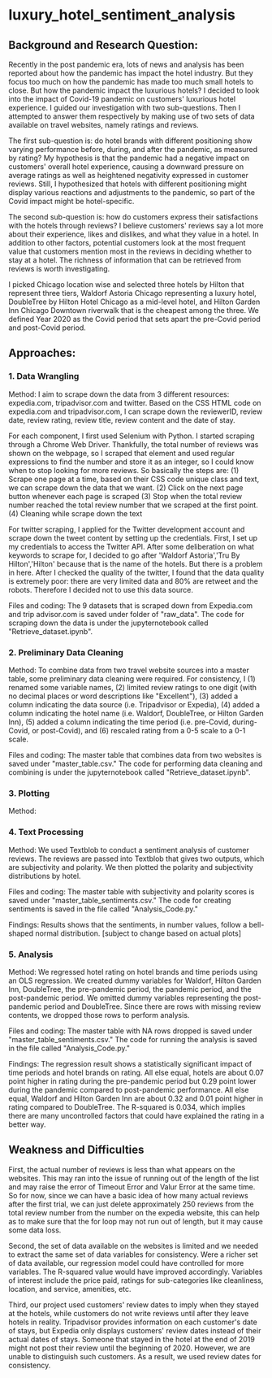 # luxury_hotel_sentiment_analysis

## Background and Research Question:
Recently in the post pandemic era, lots of news and analysis has been reported about how the pandemic has impact the hotel industry. But they focus too much on how the pandemic has made too much small hotels to close. But how the pandemic impact the luxurious hotels? I decided to look into the impact of Covid-19 pandemic on customers' luxurious hotel experience. I guided our investigation with two sub-questions. Then I attempted to answer them respectively by making use of two sets of data available on travel websites, namely ratings and reviews. 

The first sub-question is: do hotel brands with different positioning show varying performance before, during, and after the pandemic, as measured by rating? My hypothesis is that the pandemic had a negative impact on customers' overall hotel experience, causing a downward pressure on average ratings as well as heightened negativity expressed in customer reviews. Still, I hypothesized that hotels with different positioning might display various reactions and adjustments to the pandemic, so part of the Covid impact might be hotel-specific. 

The second sub-question is: how do customers express their satisfactions with the hotels through reviews? I believe customers' reviews say a lot more about their experience, likes and dislikes, and what they value in a hotel. In addition to other factors, potential customers look at the most frequent value that customers mention most in the reviews in deciding whether to stay at a hotel. The richness of information that can be retrieved from reviews is worth investigating.

I picked Chicago location wise and selected three hotels by Hilton that represent three tiers, Waldorf Astoria Chicago representing a luxury hotel, DoubleTree by Hilton Hotel Chicago as a mid-level hotel, and Hilton Garden Inn Chicago Downtown riverwalk that is the cheapest among the three. We defined Year 2020 as the Covid period that sets apart the pre-Covid period and post-Covid period.


## Approaches:
### 1. Data Wrangling

Method: I aim to scrape down the data from 3 different resources: expedia.com, tripadvisor.com and twitter. Based on the CSS HTML code on expedia.com and tripadvisor.com, I can scrape down the reviewerID, review date, review rating, review title, review content and the date of stay. 

For each component, I first used Selenium with Python. I started scraping through a Chrome Web Driver. Thankfully, the total number of reviews was shown on the webpage, so I scraped that element and used regular expressions to find the number and store it as an integer, so I could know when to stop looking for more reviews. So basically the steps are: 
(1) Scrape one page at a time, based on their CSS code unique class and text, we can scrape down the data that we want.
(2) Click on the next page button whenever each page is scraped
(3) Stop when the total review number reached the total review number that we scraped at the first point.
(4) Cleaning while scrape down the text

For twitter scraping, I applied for the Twitter development account and scrape down the tweet content by setting up the credentials. First, I set up my credentials to access the Twitter API. After some deliberation on what keywords to scrape for, I decided to go after 'Waldorf Astoria','Tru By Hilton','Hilton' because that is the name of the hotels. But there is a problem in here. After I checked the quality of the twitter, I found that the data quality is extremely poor: there are very limited data and 80% are retweet and the robots. Therefore I decided not to use this data source.

Files and coding: The 9 datasets that is scraped down from Expedia.com and trip advisor.com is saved under folder of "raw_data". The code for scraping down the data is under the jupyternotebook called "Retrieve_dataset.ipynb".

### 2. Preliminary Data Cleaning

Method: To combine data from two travel website sources into a master table, some preliminary data cleaning were required. For consistency, I (1) renamed some variable names, (2) limited review ratings to one digit (with no decimal places or word descriptions like "Excellent"), (3) added a column indicating the data source (i.e. Tripadvisor or Expedia), (4) added a column indicating the hotel name (i.e. Waldorf, DoubleTree, or Hilton Garden Inn), (5) added a column indicating the time period (i.e. pre-Covid, during-Covid, or post-Covid), and (6) rescaled rating from a 0-5 scale to a 0-1 scale.

Files and coding: The master table that combines data from two websites is saved under "master_table.csv." The code for performing data cleaning and combining is under the jupyternotebook called "Retrieve_dataset.ipynb".


### 3. Plotting

Method: 

### 4. Text Processing

Method: We used Textblob to conduct a sentiment analysis of customer reviews. The reviews are passed into Textblob that gives two outputs, which are subjectivity and polarity. We then plotted the polarity and subjectivity distributions by hotel. 

Files and coding: The master table with subjectivity and polarity scores is saved under "master_table_sentiments.csv." The code for creating sentiments is saved in the file called "Analysis_Code.py."

Findings: Results shows that the sentiments, in number values, follow a bell-shaped normal distribution.
[subject to change based on actual plots]


### 5. Analysis

Method: We regressed hotel rating on hotel brands and time periods using an OLS regression. We created dummy variables for Waldorf, Hilton Garden Inn, DoubleTree, the pre-pandemic period, the pandemic period, and the post-pandemic period. We omitted dummy variables representing the post-pandemic period and DoubleTree. Since there are rows with missing review contents, we dropped those rows to perform analysis.

Files and coding: The master table with NA rows dropped is saved under "master_table_sentiments.csv." The code for running the analysis is saved in the file called "Analysis_Code.py."

Findings: The regression result shows a statistically significant impact of time periods and hotel brands on rating. All else equal, hotels are about 0.07 point higher in rating during the pre-pandemic period but 0.29 point lower during the pandemic compared to post-pandemic performance. All else equal, Waldorf and Hilton Garden Inn are about 0.32 and 0.01 point higher in rating compared to DoubleTree. The R-squared is 0.034, which implies there are many uncontrolled factors that could have explained the rating in a better way. 


## Weakness and Difficulties

First, the actual number of reviews is less than what appears on the websites. This may ran into the issue of running out of the length of the list and may raise the error of Timeout Error and Valur Error at the same time. So for now, since we can have a basic idea of how many actual reviews after the first trial, we can just delete approximately 250 reviews from the total review number from the number on the expedia website, this can help as to make sure that the for loop may not run out of length, but it may cause some data loss.

Second, the set of data available on the websites is limited and we needed to extract the same set of data variables for consistency. Were a richer set of data available, our regression model could have controlled for more variables. The R-squared value would have improved accordingly. Variables of interest include the price paid, ratings for sub-categories like cleanliness, location, and service, amenities, etc. 

Third, our project used customers' review dates to imply when they stayed at the hotels, while customers do not write reviews until after they leave hotels in reality. Tripadvisor provides information on each customer's date of stays, but Expedia only displays customers' review dates instead of their actual dates of stays. Someone that stayed in the hotel at the end of 2019 might not post their review until the beginning of 2020. However, we are unable to distinguish such customers. As a result, we used review dates for consistency.
